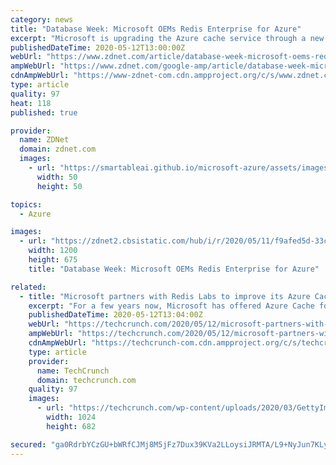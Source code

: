 ```yaml
---
category: news
title: "Database Week: Microsoft OEMs Redis Enterprise for Azure"
excerpt: "Microsoft is upgrading the Azure cache service through a new OEM agreement to the full Redis Enterprise service."
publishedDateTime: 2020-05-12T13:00:00Z
webUrl: "https://www.zdnet.com/article/database-week-microsoft-oems-redis-enterprise-for-azure/"
ampWebUrl: "https://www.zdnet.com/google-amp/article/database-week-microsoft-oems-redis-enterprise-for-azure/"
cdnAmpWebUrl: "https://www-zdnet-com.cdn.ampproject.org/c/s/www.zdnet.com/google-amp/article/database-week-microsoft-oems-redis-enterprise-for-azure/"
type: article
quality: 97
heat: 118
published: true

provider:
  name: ZDNet
  domain: zdnet.com
  images:
    - url: "https://smartableai.github.io/microsoft-azure/assets/images/organizations/zdnet.com-50x50.jpg"
      width: 50
      height: 50

topics:
  - Azure

images:
  - url: "https://zdnet2.cbsistatic.com/hub/i/r/2020/05/11/f9afed5d-33cd-438f-ba73-31b31abba8e1/thumbnail/1200x675/551e70a2173905fa78f8877e82c1669a/redis-logo-2.png"
    width: 1200
    height: 675
    title: "Database Week: Microsoft OEMs Redis Enterprise for Azure"

related:
  - title: "Microsoft partners with Redis Labs to improve its Azure Cache for Redis"
    excerpt: "For a few years now, Microsoft has offered Azure Cache for Redis, a fully managed caching solution built on top of the open-source Redis project. Today, it is expanding this service by adding Redis Enterprise,"
    publishedDateTime: 2020-05-12T13:04:00Z
    webUrl: "https://techcrunch.com/2020/05/12/microsoft-partners-with-redis-labs-to-improve-its-azure-cache-for-redis/"
    ampWebUrl: "https://techcrunch.com/2020/05/12/microsoft-partners-with-redis-labs-to-improve-its-azure-cache-for-redis/amp/"
    cdnAmpWebUrl: "https://techcrunch-com.cdn.ampproject.org/c/s/techcrunch.com/2020/05/12/microsoft-partners-with-redis-labs-to-improve-its-azure-cache-for-redis/amp/"
    type: article
    provider:
      name: TechCrunch
      domain: techcrunch.com
    quality: 97
    images:
      - url: "https://techcrunch.com/wp-content/uploads/2020/03/GettyImages-1207074418.jpg?w=1024"
        width: 1024
        height: 682

secured: "ga0RdrbYCzGU+bWRfCJMj8M5jFz7Dux39KVa2LLoysiJRMTA/L9+NyJun7KLyIX9OTFPAGHh1HL/CwWrlhe2kqrU8KdP0+s4TOjJWXu3kjIB4S/JMdCS/9WjUgCS3LgAssiwEjSNVlE+BlWF5AtqHHJIxSKTHFfiXF86xvwxMYR2yyOXQsCvm/c9qc8V027GfmCvyag7LtcuK9c51upYIm2dB5KNSTTsmAtlSQOMbT17u3nycQqQ++Hq1anLHMiOAakByrtusGPaXcOIbCFGSJzausKmO+SZqfXhOYwEcZNpT0sVjTS2Eh0j02YJ3+Dn;i+L2pOYrDPm+7kkP6yjJ8Q=="
---
```


